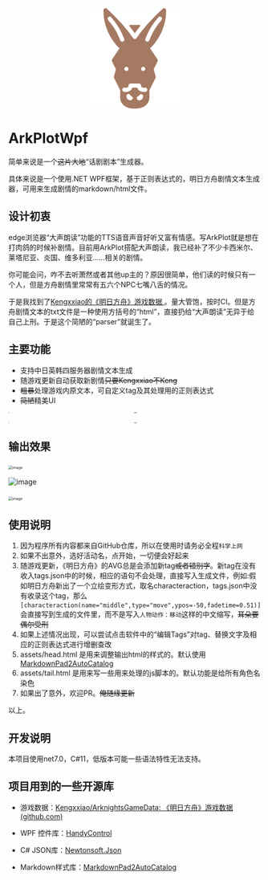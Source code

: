 <div align="center">
<img src="./assets/Donkey.png" alt="驴头" />
</div>


# ArkPlotWpf


简单来说是一个~~这片大地~~“话剧剧本”生成器。


具体来说是一个使用.NET WPF框架，基于正则表达式的，明日方舟剧情文本生成器，可用来生成剧情的markdown/html文件。


## 设计初衷


edge浏览器“大声朗读”功能的TTS语音声音好听又富有情感。写ArkPlot就是想在打肉鸽的时候补剧情。目前用ArkPlot搭配大声朗读，我已经补了不少卡西米尔、莱塔尼亚、炎国、维多利亚……相关的剧情。


你可能会问，咋不去听萧然或者其他up主的？原因很简单，他们读的时候只有一个人，但是方舟剧情里常常有五六个NPC七嘴八舌的情况。


于是我找到了[Kengxxiao的《明日方舟》游戏数据 ](https://github.com/Kengxxiao/ArknightsGameData/tree/master)。量大管饱，按时CI。但是方舟剧情文本的txt文件是一种使用方括号的“html”，直接扔给“大声朗读”无异于给自己上刑。于是这个简陋的“parser”就诞生了。


## 主要功能


* 支持中日英韩四服务器剧情文本生成
* 随游戏更新自动获取新剧情~~只要Kengxxiao不Keng~~
* ~~粗暴~~处理游戏内原文本，可自定义tag及其处理用的正则表达式
* ~~简陋~~精美UI


<div align="center">
<img src="https://github.com/drunkenQCat/ArkPlotWpf/assets/39608175/347f18d9-9139-4239-bf84-11802aa2ccf5" alt="image" style="display:block; margin: auto; zoom: 15%;" />
<br>


<img src="https://github.com/drunkenQCat/ArkPlotWpf/assets/39608175/836af671-1cda-42e4-8c2c-6e7c0274d5c5)、" alt="image" style="display:block; margin: auto; zoom: 15%;" />
</div>




## 输出效果
<img src="https://github.com/drunkenQCat/ArkPlotWpf/assets/39608175/000b04bf-8781-4c66-b472-872129d82657" alt="image" style="zoom: 50%;" />


![image](https://github.com/drunkenQCat/ArkPlotWpf/assets/39608175/000b04bf-8781-4c66-b472-872129d82657)




<img src="https://github.com/drunkenQCat/ArkPlotWpf/assets/39608175/67823cf5-5e11-4e0e-8dba-53035f881615" alt="image" style="zoom:50%;" />


## 使用说明


1. 因为程序所有内容都来自GitHub仓库，所以在使用时请务必全程`科学上网`
2. 如果不出意外，选好活动名，点开始，一切便会好起来
3. 随游戏更新，《明日方舟》的AVG总是会添加新tag~~或者错别字~~。新tag在没有收入tags.json中的时候，相应的语句不会处理，直接写入生成文件，例如:假如明日方舟新出了一个立绘变形方式，取名characteraction，tags.json中没有收录这个tag，那么```[characteraction(name="middle",type="move",ypos=-50,fadetime=0.51)]```会直接写到生成的文件里，而不是写入```人物动作：移动```这样的中文缩写，~~耳朵要偶尔受刑~~
4. 如果上述情况出现，可以尝试点击软件中的“编辑Tags”对tag、替换文字及相应的正则表达式进行增删查改
5. assets/head.html 是用来调整输出html的样式的。默认使用[MarkdownPad2AutoCatalog](https://gitee.com/dr_cat/MarkdownPad2AutoCatalog)
6. assets/tail.html 是用来写一些用来处理的js脚本的。默认功能是给所有角色名染色
7. 如果出了意外，欢迎PR。~~俺随缘更新~~


以上。


## 开发说明


本项目使用net7.0，C#11，低版本可能一些语法特性无法支持。


## 项目用到的一些开源库


* 游戏数据：[Kengxxiao/ArknightsGameData: 《明日方舟》游戏数据 (github.com)](https://github.com/Kengxxiao/ArknightsGameData/tree/master)


* WPF 控件库：[HandyControl](https://github.com/HandyOrg/HandyControl) 


* C# JSON库：[Newtonsoft.Json](https://github.com/JamesNK/Newtonsoft.Json) 


* Markdown样式库：[MarkdownPad2AutoCatalog](https://gitee.com/cayxc/MarkdownPad2AutoCatalog)
